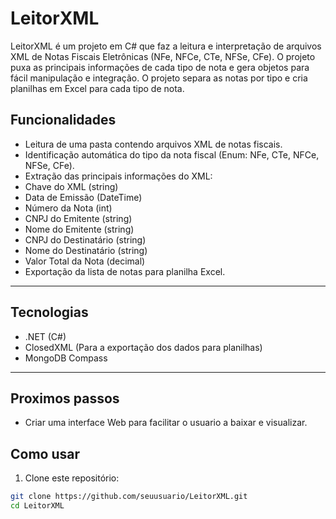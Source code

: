 # LeitorXML

LeitorXML é um projeto em C# que faz a leitura e interpretação de arquivos XML de Notas Fiscais Eletrônicas (NFe, NFCe, CTe, NFSe, CFe). O projeto puxa as principais informações de cada tipo de nota e gera objetos para fácil manipulação e integração. O projeto separa as notas por tipo e cria planilhas em Excel para cada tipo de nota.

## Funcionalidades

- Leitura de uma pasta contendo arquivos XML de notas fiscais. 
- Identificação automática do tipo da nota fiscal (Enum: NFe, CTe, NFCe, NFSe, CFe). 
- Extração das principais informações do XML:
- Chave do XML (string)
- Data de Emissão (DateTime)
- Número da Nota (int)
- CNPJ do Emitente (string)
- Nome do Emitente (string)
- CNPJ do Destinatário (string)
- Nome do Destinatário (string)
- Valor Total da Nota (decimal)
- Exportação da lista de notas para planilha Excel. 

---

## Tecnologias

- .NET (C#)
- ClosedXML (Para a exportação dos dados para planilhas)
- MongoDB Compass

---


## Proximos passos

- Criar uma interface Web para facilitar o usuario a baixar e visualizar.


## Como usar

1. Clone este repositório:

```bash
git clone https://github.com/seuusuario/LeitorXML.git
cd LeitorXML

